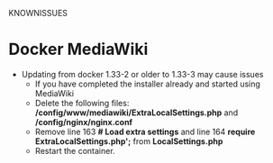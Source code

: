 KNOWNISSUES

# Docker MediaWiki

* Updating from docker 1.33-2 or older to 1.33-3 may cause issues
	* If you have completed the installer already and started using MediaWiki
	* Delete the following files: **/config/www/mediawiki/ExtraLocalSettings.php** and **/config/nginx/nginx.conf**
	* Remove line 163 **# Load extra settings** and line 164 **require ExtraLocalSettings.php';** from **LocalSettings.php**
	* Restart the container.